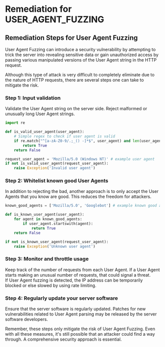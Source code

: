 # Remediation for USER_AGENT_FUZZING

## Remediation Steps for User Agent Fuzzing
User Agent Fuzzing can introduce a security vulnerability by attempting to trick the server into revealing sensitive data or gain unauthorized access by passing various manipulated versions of the User Agent string in the HTTP request.

Although this type of attack is very difficult to completely eliminate due to the nature of HTTP requests, there are several steps one can take to mitigate the risk.

### Step 1: Input validation
Validate the User Agent string on the server side. Reject malformed or unusually long User Agent strings.   

```python
import re

def is_valid_user_agent(user_agent):
    # Simple regex to check if user agent is valid
    if re.match("^[a-zA-Z0-9/.;_() -]*$", user_agent) and len(user_agent) < 512:
        return True
    return False

request_user_agent = 'Mozilla/5.0 (Windows NT)' # example user agent
if not is_valid_user_agent(request_user_agent):
    raise Exception('Invalid user agent')
```

### Step 2: Whitelist known good User Agents
In addition to rejecting the bad, another approach is to only accept the User Agents that you know are good. This reduces the freedom for attackers.

```python
known_good_agents = ['Mozilla/5.0', 'Googlebot'] # example known good agents

def is_known_user_agent(user_agent):
    for agent in known_good_agents:
        if user_agent.startswith(agent):
            return True
    return False

if not is_known_user_agent(request_user_agent):
    raise Exception('Unknown user agent')
```

### Step 3: Monitor and throttle usage
Keep track of the number of requests from each User Agent. If a User Agent starts making an unusual number of requests, that could signal a threat.  
If User Agent fuzzing is detected, the IP address can be temporarily blocked or else slowed by using rate limiting.

### Step 4: Regularly update your server software
Ensure that the server software is regularly updated. Patches for new vulnerabilities related to User Agent parsing may be released by the server software developers.

Remember, these steps only mitigate the risk of User Agent Fuzzing. Even with all these measures, it's still possible that an attacker could find a way through. A comprehensive security approach is essential.